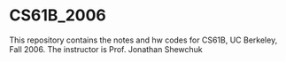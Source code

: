 # CS61B_2006
This repository contains the notes and hw codes for CS61B, UC Berkeley, Fall 2006. 
The instructor is Prof. Jonathan Shewchuk
